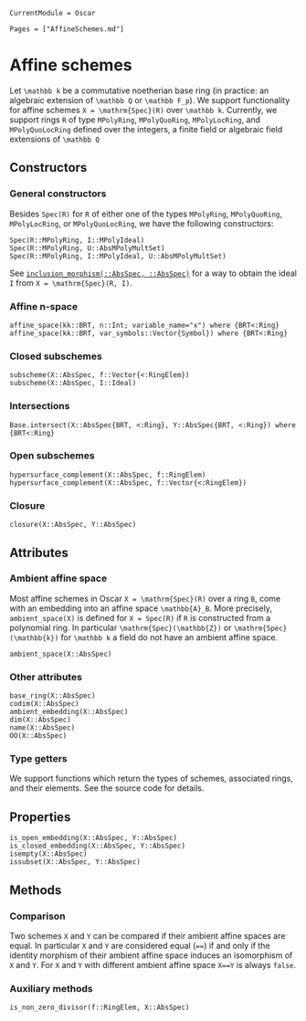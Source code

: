 ```@meta
CurrentModule = Oscar
```

```@contents
Pages = ["AffineSchemes.md"]
```


# Affine schemes

Let ``\mathbb k`` be a commutative noetherian base ring
(in practice: an algebraic extension of ``\mathbb Q`` or ``\mathbb F_p``).
We support functionality for affine schemes ``X = \mathrm{Spec}(R)`` over ``\mathbb k``.
Currently, we support rings ``R`` of type `MPolyRing`, `MPolyQuoRing`,
`MPolyLocRing`, and `MPolyQuoLocRing`
defined over the integers, a finite field or algebraic field extensions of ``\mathbb Q``


## Constructors

### General constructors

Besides `Spec(R)` for `R` of either one of the types `MPolyRing`, `MPolyQuoRing`, `MPolyLocRing`, or 
`MPolyQuoLocRing`, we have the following constructors:
```@docs
Spec(R::MPolyRing, I::MPolyIdeal)
Spec(R::MPolyRing, U::AbsMPolyMultSet)
Spec(R::MPolyRing, I::MPolyIdeal, U::AbsMPolyMultSet)
```
See [`inclusion_morphism(::AbsSpec, ::AbsSpec)`](@ref) for a way to obtain the ideal ``I`` from ``X = \mathrm{Spec}(R, I)``.

### Affine n-space

```@docs
affine_space(kk::BRT, n::Int; variable_name="x") where {BRT<:Ring}
affine_space(kk::BRT, var_symbols::Vector{Symbol}) where {BRT<:Ring}
```

### Closed subschemes

```@docs
subscheme(X::AbsSpec, f::Vector{<:RingElem})
subscheme(X::AbsSpec, I::Ideal)
```

### Intersections

```@docs
Base.intersect(X::AbsSpec{BRT, <:Ring}, Y::AbsSpec{BRT, <:Ring}) where {BRT<:Ring}
```

### Open subschemes

```@docs
hypersurface_complement(X::AbsSpec, f::RingElem)
hypersurface_complement(X::AbsSpec, f::Vector{<:RingElem})
```

### Closure

```@docs
closure(X::AbsSpec, Y::AbsSpec)
```


## Attributes

### Ambient affine space

Most affine schemes in Oscar ``X = \mathrm{Spec}(R)``
over a ring ``B``, come with an embedding into an
affine space ``\mathbb{A}_B``.
More precisely, `ambient_space(X)` is defined for `X = Spec(R)` if `R`
is constructed from a polynomial ring.
In particular ``\mathrm{Spec}(\mathbb{Z})`` or ``\mathrm{Spec}(\mathbb{k})`` for ``\mathbb k``
a field do not have an ambient affine space.

```@docs
ambient_space(X::AbsSpec)
```

### Other attributes

```@docs
base_ring(X::AbsSpec)
codim(X::AbsSpec)
ambient_embedding(X::AbsSpec)
dim(X::AbsSpec)
name(X::AbsSpec)
OO(X::AbsSpec)
```

### Type getters

We support functions which return the types of
schemes, associated rings, and their elements. See the 
source code for details.


## Properties

```@docs
is_open_embedding(X::AbsSpec, Y::AbsSpec)
is_closed_embedding(X::AbsSpec, Y::AbsSpec)
isempty(X::AbsSpec)
issubset(X::AbsSpec, Y::AbsSpec)
```


## Methods

### Comparison

Two schemes ``X`` and ``Y`` can be compared if their ambient affine spaces are equal.
In particular ``X`` and ``Y`` are considered equal (`==`)
if and only if the identity morphism of their ambient affine space induces an
isomorphism of ``X`` and ``Y``.
For ``X`` and ``Y`` with different ambient affine space `X==Y` is always `false`.

### Auxiliary methods

```@docs
is_non_zero_divisor(f::RingElem, X::AbsSpec)
```
